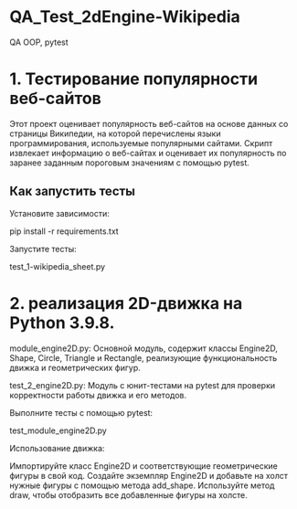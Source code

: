 # QA_Test_2dEngine-Wikipedia
QA OOP, pytest

# 1. Тестирование популярности веб-сайтов
Этот проект оценивает популярность веб-сайтов на основе данных со страницы Википедии, на которой перечислены языки программирования, используемые популярными сайтами. Cкрипт извлекает информацию о веб-сайтах и оценивает их популярность по заранее заданным пороговым значениям с помощью pytest.
## Как запустить тесты
Установите зависимости:

pip install -r requirements.txt
   
Запустите тесты:

test_1-wikipedia_sheet.py

# 2. реализация 2D-движка на Python 3.9.8. 

module_engine2D.py: 
Основной модуль, содержит классы Engine2D, Shape, Circle, Triangle и Rectangle, 
реализующие функциональность движка и геометрических фигур.

test_2_engine2D.py: 
Модуль с юнит-тестами на pytest для проверки корректности работы движка и его методов.

Выполните тесты с помощью pytest:

test_module_engine2D.py

Использование движка:

Импортируйте класс Engine2D и соответствующие геометрические фигуры в свой код.
Создайте экземпляр Engine2D и добавьте на холст нужные фигуры с помощью метода add_shape.
Используйте метод draw, чтобы отобразить все добавленные фигуры на холсте.